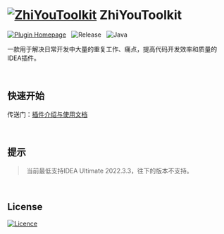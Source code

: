 # [![ZhiYouToolkit](https://memoryzy.pages.dev/pluginIcon.svg)](https://github.com/MemoryZy/ZhiYouToolkit) **ZhiYouToolkit**

[![Plugin Homepage](https://img.shields.io/badge/Plugin%20Homepage-ZhiYouToolkit-0db7ed.svg?style=for-the-badge)](https://memoryzy.pages.dev/)
&nbsp;
![Release](https://img.shields.io/badge/Release-v1.2.1-d05ce3.svg?style=for-the-badge)
&nbsp;
![Java](https://img.shields.io/badge/Lang-Java-ff5722.svg?style=for-the-badge&logoColor=white)

一款用于解决日常开发中大量的重复工作、痛点，提高代码开发效率和质量的IDEA插件。

<br/>

## **快速开始**
传送门：[插件介绍与使用文档](https://memoryzy.pages.dev/zhiyou/)

<br/>

## **提示**
> 当前最低支持IDEA Ultimate 2022.3.3，往下的版本不支持。

<br/>

## **License**
[![Licence](https://img.shields.io/badge/Licence-Apache%202.0-97ca00.svg?style=for-the-badge&logoColor=white)](./LICENSE)
